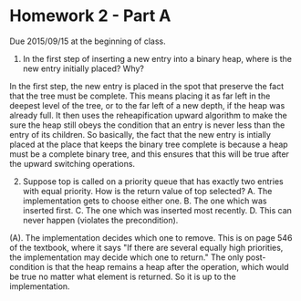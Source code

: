 Homework 2 - Part A
===================
Due 2015/09/15 at the beginning of class.
 

1. In the first step of inserting a new entry into a binary heap, where is the new entry initially placed? Why?

In the first step, the new entry is placed in the spot that preserve the fact that the tree must be complete. This 
means placing it as far left in the deepest level of the tree, or to the far left of a new depth, if the heap was 
already full. It then uses the reheapification upward algorithm to make the sure the heap still obeys the condition 
that an entry is never less than the entry of its children. So basically, the fact that the new entry is intially 
placed at the place that keeps the binary tree complete is because a heap must be a complete binary tree, and this 
ensures that this will be true after the upward switching operations.

2. Suppose top is called on a priority queue that has exactly two entries with equal priority. How is the return value of top selected?
A. The implementation gets to choose either one.
B. The one which was inserted first.
C. The one which was inserted most recently.
D. This can never happen (violates the precondition).

(A). The implementation decides which one to remove. This is on page 546 of the textbook, where it says "If there are several equally 
high priorities, the implementation may decide which one to return." The only post-condition is that the heap remains a heap after the 
operation, which would be true no matter what element is returned. So it is up to the implementation.
